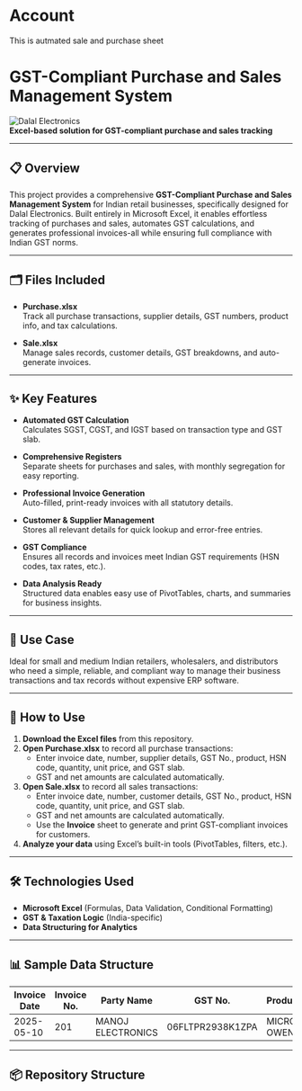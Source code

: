 # Account
This is autmated sale and purchase sheet
# GST-Compliant Purchase and Sales Management System

![Dalal Electronics](https://img.shields.io/badge/Dalal-Electronics-blue)  
**Excel-based solution for GST-compliant purchase and sales tracking**

---

## 📋 Overview

This project provides a comprehensive **GST-Compliant Purchase and Sales Management System** for Indian retail businesses, specifically designed for Dalal Electronics. Built entirely in Microsoft Excel, it enables effortless tracking of purchases and sales, automates GST calculations, and generates professional invoices-all while ensuring full compliance with Indian GST norms.

---

## 🗂️ Files Included

- **Purchase.xlsx**  
  Track all purchase transactions, supplier details, GST numbers, product info, and tax calculations.

- **Sale.xlsx**  
  Manage sales records, customer details, GST breakdowns, and auto-generate invoices.

---

## ✨ Key Features

- **Automated GST Calculation**  
  Calculates SGST, CGST, and IGST based on transaction type and GST slab.

- **Comprehensive Registers**  
  Separate sheets for purchases and sales, with monthly segregation for easy reporting.

- **Professional Invoice Generation**  
  Auto-filled, print-ready invoices with all statutory details.

- **Customer & Supplier Management**  
  Stores all relevant details for quick lookup and error-free entries.

- **GST Compliance**  
  Ensures all records and invoices meet Indian GST requirements (HSN codes, tax rates, etc.).

- **Data Analysis Ready**  
  Structured data enables easy use of PivotTables, charts, and summaries for business insights.

---

## 🏢 Use Case

Ideal for small and medium Indian retailers, wholesalers, and distributors who need a simple, reliable, and compliant way to manage their business transactions and tax records without expensive ERP software.

---

## 🚀 How to Use

1. **Download the Excel files** from this repository.
2. **Open Purchase.xlsx** to record all purchase transactions:
    - Enter invoice date, number, supplier details, GST No., product, HSN code, quantity, unit price, and GST slab.
    - GST and net amounts are calculated automatically.
3. **Open Sale.xlsx** to record all sales transactions:
    - Enter invoice date, number, customer details, GST No., product, HSN code, quantity, unit price, and GST slab.
    - GST and net amounts are calculated automatically.
    - Use the **Invoice** sheet to generate and print GST-compliant invoices for customers.
4. **Analyze your data** using Excel’s built-in tools (PivotTables, filters, etc.).

---

## 🛠️ Technologies Used

- **Microsoft Excel** (Formulas, Data Validation, Conditional Formatting)
- **GST & Taxation Logic** (India-specific)
- **Data Structuring for Analytics**

---

## 📊 Sample Data Structure

| Invoice Date | Invoice No. | Party Name        | GST No.           | Product         | HSN Code | Qty | Unit Price | GST Slab | SGST | CGST | IGST | Total Tax | Net Amount |
|--------------|-------------|-------------------|-------------------|-----------------|----------|-----|------------|----------|------|------|------|-----------|------------|
| 2025-05-10   | 201         | MANOJ ELECTRONICS | 06FLTPR2938K1ZPA  | MICRO OWEN      | 85165     | 5   | 6000       | 0.28     | 4200 | 4200 |      | 8400      | 38400      |

---

## 📦 Repository Structure

